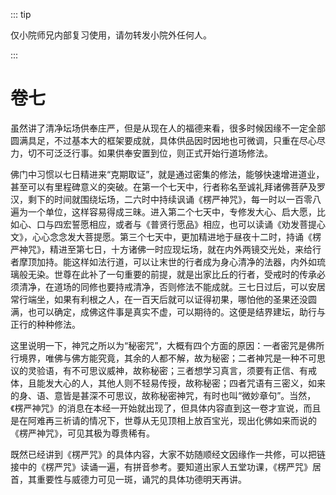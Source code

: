 ::: tip

仅小院师兄内部复习使用，请勿转发小院外任何人。

:::

# 卷七

​          虽然讲了清净坛场供奉庄严，但是从现在人的福德来看，很多时候因缘不一定全部圆满具足，不过基本大的框架要成就，具体供品因时因地也可微调，只重在尽心尽力，切不可泛泛行事。如果供奉安置到位，则正式开始行道场修法。

​         佛门中习惯以七日精进来“克期取证”，就是通过密集的修法，能够快速增进道业，甚至可以有里程碑意义的突破。在第一个七天中，行者称名至诚礼拜诸佛菩萨及罗汉，剩下的时间就围绕坛场，二六时中持续讽诵《楞严神咒》，每一时以一百零八遍为一个单位，这样容易得成三昧。进入第二个七天中，专修发大心、启大愿，比如心、口与四宏誓愿相应，或者与《普贤行愿品》相应，也可以读诵《劝发菩提心文》，心心念念发大菩提愿。第三个七天中，更加精进地于昼夜十二时，持诵《楞严神咒》，精进至第七日，十方诸佛一时应现坛场，就在内外两镜交光处，来给行者摩顶加持。能这样如法行道，可以让末世的行者成为身心清净的法器，内外如琉璃般无染。世尊在此补了一句重要的前提，就是出家比丘的行者，受戒时的传承必须清净，在道场的同修也要持戒清净，否则修法不能成就。三七日过后，可以安居常行端坐，如果有利根之人，在一百天后就可以证得初果，哪怕他的圣果还没圆满，也可以确定，成佛这件事是真实不虚，可以期待的。这便是结界建坛，助行与正行的种种修法。

​         这里说明一下，神咒之所以为“秘密咒”，大概有四个方面的原因：一者密咒是佛所行境界，唯佛与佛方能究竟，其余的人都不解，故为秘密；二者神咒是一种不可思议的灵验语，有不可思议威神，故称秘密；三者想学习真言，须要有正信、有戒体，且能发大心的人，其他人则不轻易传授，故称秘密；四者咒语有三密义，如来的身、语、意皆是甚深不可思议，故称秘密神咒，有时也叫“微妙章句”。当然，《楞严神咒》的消息在本经一开始就出现了，但具体内容直到这一卷才宣说，而且是在阿难再三祈请的情况下，世尊从无见顶相上放百宝光，现出化佛如来而说的《楞严神咒》，可见其极为尊贵稀有。

​         既然已经讲到《楞严咒》的具体内容，大家不妨随顺经文因缘作一共修，可以把链接中的《楞严咒》读诵一遍，有拼音参考。要知道出家人五堂功课，《楞严咒》居首，其重要性与威德力可见一斑，诵咒的具体功德明天再讲。